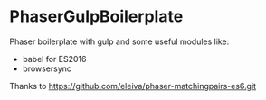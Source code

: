 # PhaserGulpBoilerplate

Phaser boilerplate with gulp and some useful modules like:
 - babel for ES2016
 - browsersync

Thanks to https://github.com/eleiva/phaser-matchingpairs-es6.git